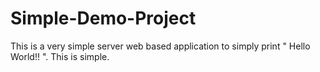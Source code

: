 # Simple-Demo-Project
This is a very simple server web based application to simply print " Hello World!! ". This is simple.
